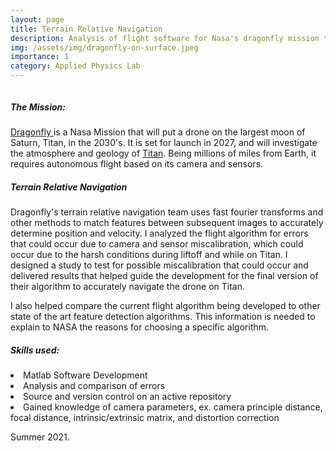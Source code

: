 ```yaml
---
layout: page
title: Terrain Relative Navigation
description: Analysis of flight software for Nasa's dragonfly mission to Titan.
img: /assets/img/dragonfly-on-surface.jpeg
importance: 1
category: Applied Physics Lab
---
```


<div class="row">
    <div class="col-sm mt-3 mt-md-0">
        <img class="img-fluid rounded z-depth-1" src="{{ '/assets/img/dragonfly-on-surface.jpeg' | relative_url }}" alt="" title="example image"/>
    </div>
</div>
<h5 id="skills-used-">The Mission:</h5>
<a href="https://dragonfly.jhuapl.edu/"> Dragonfly </a> is a Nasa Mission that will put a drone on the largest moon of Saturn, Titan, in the 2030's. It is set for launch in 2027, and will investigate the atmosphere and geology of <a href="https://dragonfly.jhuapl.edu/Why-Titan/"> Titan</a>. Being millions of miles from Earth, it requires autonomous flight based on its camera and sensors.

<div class="row">
    <div class="col-sm mt-3 mt-md-0">
        <img class="img-fluid rounded z-depth-1" src="{{ '/assets/img/dragonfly-landing.png' | relative_url }}" alt="" title="example image"/>
    </div>
</div>

<h5 id="skills-used-">Terrain Relative Navigation</h5>
Dragonfly's terrain relative navigation team uses fast fourier transforms and other methods to match features between subsequent images to accurately determine position and velocity. I analyzed the flight algorithm for errors that could occur due to camera and sensor miscalibration, which could occur due to the harsh conditions during liftoff and while on Titan. I designed a study to test for possible miscalibration that could occur and delivered results that helped guide the development for the final version of their algorithm to accurately navigate the drone on Titan.


I also helped compare the current flight algorithm being developed to other state of the art feature detection algorithms. This information is needed to explain to NASA the reasons for choosing a specific algorithm.

<h5 id="skills-used-">Skills used:</h5>
<li>Matlab Software Development</li>
<li>Analysis and comparison of errors</li>
<li>Source and version control on an active repository</li>
<li>Gained knowledge of camera parameters, ex. camera principle distance, focal distance, intrinsic/extrinsic matrix, and distortion correction</li>


Summer 2021.
